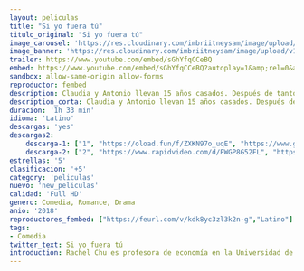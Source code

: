 ```yaml
---
layout: peliculas
title: "Si yo fuera tú"
titulo_original: "Si yo fuera tú"
image_carousel: 'https://res.cloudinary.com/imbriitneysam/image/upload/v1542315857/si-poster-min.jpg'
image_banner: 'https://res.cloudinary.com/imbriitneysam/image/upload/v1542315858/SI-BANNER-min.jpg'
trailer: https://www.youtube.com/embed/sGhYfqCCeBQ
embed: https://www.youtube.com/embed/sGhYfqCCeBQ?autoplay=1&amp;rel=0&amp;hd=1&border=0&wmode=opaque&enablejsapi=1&modestbranding=1&controls=1&showinfo=0
sandbox: allow-same-origin allow-forms
reproductor: fembed
description: Claudia y Antonio llevan 15 años casados. Después de tantos años de matrimonio, se han perdido el paso el uno al otro. Una noche, después de un fuerte argumento, la alineación inusual de los planetas Venus, la Tierra y Marte provoca una transformación mágica, el alma de Antonio está atrapada en el cuerpo de Claudia y Claudia en el cuerpo de Antonio.
description_corta: Claudia y Antonio llevan 15 años casados. Después de tantos años de matrimonio, se han perdido el paso el uno al otro. Una noche, después de un fuerte argumento, la alineación inusual de los planetas Venus, la Tierra y Marte provoca una..
duracion: '1h 33 min'
idioma: 'Latino'
descargas: 'yes'
descargas2:
    descarga-1: ["1", "https://oload.fun/f/ZXKN97o_uqE", "https://www.google.com/s2/favicons?domain=openload.co","OpenLoad","https://res.cloudinary.com/imbriitneysam/image/upload/v1541473684/mexico.png", "Latino", "TS-Screener"]
    descarga-2: ["2", "https://www.rapidvideo.com/d/FWGP8G52FL", "https://www.google.com/s2/favicons?domain=www.rapidvideo.com","RapidVideo","https://res.cloudinary.com/imbriitneysam/image/upload/v1541473684/mexico.png", "Latino", "TS-Screener"]
estrellas: '5'
clasificacion: '+5'
category: 'peliculas'
nuevo: 'new_peliculas'
calidad: 'Full HD'
genero: Comedia, Romance, Drama
anio: '2018'
reproductores_fembed: ["https://feurl.com/v/kdk8yc3zl3k2n-g","Latino"]
tags:
- Comedia
twitter_text: Si yo fuera tú
introduction: Rachel Chu es profesora de economía en la Universidad de Nueva York, allí conoce a Nick Young -profesor de historia- y se enamoran. Ambos tienen que viajar a la ciudad natal de Nick, Singapur, para asistir a la boda de..
---
```



 







